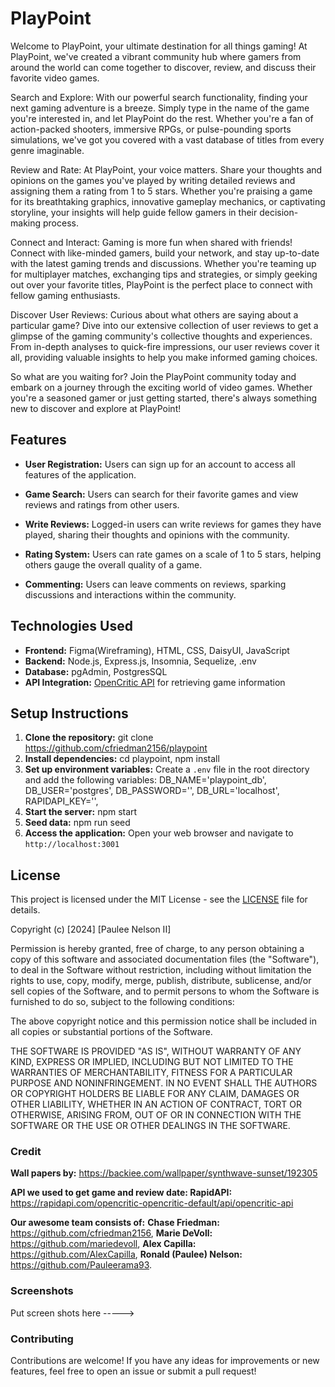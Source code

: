 # PlayPoint
Welcome to PlayPoint, your ultimate destination for all things gaming! At PlayPoint, we've created a vibrant community hub where gamers from around the world can come together to discover, review, and discuss their favorite video games.


Search and Explore:
With our powerful search functionality, finding your next gaming adventure is a breeze. Simply type in the name of the game you're interested in, and let PlayPoint do the rest. Whether you're a fan of action-packed shooters, immersive RPGs, or pulse-pounding sports simulations, we've got you covered with a vast database of titles from every genre imaginable.


Review and Rate:
At PlayPoint, your voice matters. Share your thoughts and opinions on the games you've played by writing detailed reviews and assigning them a rating from 1 to 5 stars. Whether you're praising a game for its breathtaking graphics, innovative gameplay mechanics, or captivating storyline, your insights will help guide fellow gamers in their decision-making process.


Connect and Interact:
Gaming is more fun when shared with friends! Connect with like-minded gamers, build your network, and stay up-to-date with the latest gaming trends and discussions. Whether you're teaming up for multiplayer matches, exchanging tips and strategies, or simply geeking out over your favorite titles, PlayPoint is the perfect place to connect with fellow gaming enthusiasts.


Discover User Reviews:
Curious about what others are saying about a particular game? Dive into our extensive collection of user reviews to get a glimpse of the gaming community's collective thoughts and experiences. From in-depth analyses to quick-fire impressions, our user reviews cover it all, providing valuable insights to help you make informed gaming choices.


So what are you waiting for? Join the PlayPoint community today and embark on a journey through the exciting world of video games. Whether you're a seasoned gamer or just getting started, there's always something new to discover and explore at PlayPoint!




## Features


- **User Registration:** Users can sign up for an account to access all features of the application.


- **Game Search:** Users can search for their favorite games and view reviews and ratings from other users.


- **Write Reviews:** Logged-in users can write reviews for games they have played, sharing their thoughts and opinions with the community.


- **Rating System:** Users can rate games on a scale of 1 to 5 stars, helping others gauge the overall quality of a game.


- **Commenting:** Users can leave comments on reviews, sparking discussions and interactions within the community.


## Technologies Used


- **Frontend:** Figma(Wireframing), HTML, CSS, DaisyUI, JavaScript
- **Backend:** Node.js, Express.js, Insomnia, Sequelize, .env
- **Database:** pgAdmin, PostgresSQL
- **API Integration:** [OpenCritic API](https://rapidapi.com/opencritic-opencritic-default/api/opencritic-api) for retrieving game information


## Setup Instructions


1. **Clone the repository:** git clone https://github.com/cfriedman2156/playpoint
2. **Install dependencies:** cd playpoint, npm install
3. **Set up environment variables:** Create a `.env` file in the root directory and add the following variables:
 DB_NAME='playpoint_db',
 DB_USER='postgres',
 DB_PASSWORD='',
 DB_URL='localhost',
 RAPIDAPI_KEY='',
4. **Start the server:**
npm start
5. **Seed data:**
npm run seed
6. **Access the application:**
Open your web browser and navigate to `http://localhost:3001`


## License


This project is licensed under the MIT License - see the [LICENSE](LICENSE) file for details.


Copyright (c) [2024] [Paulee Nelson II]


Permission is hereby granted, free of charge, to any person obtaining a copy of this software and associated documentation files (the "Software"), to deal in the Software without restriction, including without limitation the rights to use, copy, modify, merge, publish, distribute, sublicense, and/or sell copies of the Software, and to permit persons to whom the Software is furnished to do so, subject to the following conditions:


The above copyright notice and this permission notice shall be included in all copies or substantial portions of the Software.


THE SOFTWARE IS PROVIDED "AS IS", WITHOUT WARRANTY OF ANY KIND, EXPRESS OR IMPLIED, INCLUDING BUT NOT LIMITED TO THE WARRANTIES OF MERCHANTABILITY, FITNESS FOR A PARTICULAR PURPOSE AND NONINFRINGEMENT. IN NO EVENT SHALL THE AUTHORS OR COPYRIGHT HOLDERS BE LIABLE FOR ANY CLAIM, DAMAGES OR OTHER LIABILITY, WHETHER IN AN ACTION OF CONTRACT, TORT OR OTHERWISE, ARISING FROM, OUT OF OR IN CONNECTION WITH THE SOFTWARE OR THE USE OR OTHER DEALINGS IN THE SOFTWARE.


### Credit
**Wall papers by:** https://backiee.com/wallpaper/synthwave-sunset/192305


**API we used to get game and review date: RapidAPI:** https://rapidapi.com/opencritic-opencritic-default/api/opencritic-api


**Our awesome team consists of:**  **Chase Friedman:** https://github.com/cfriedman2156, **Marie DeVoll:** https://github.com/mariedevoll, **Alex Capilla:** https://github.com/AlexCapilla, **Ronald (Paulee) Nelson:** https://github.com/Pauleerama93.


### Screenshots
Put screen shots here ----->


### Contributing


Contributions are welcome! If you have any ideas for improvements or new features, feel free to open an issue or submit a pull request!
